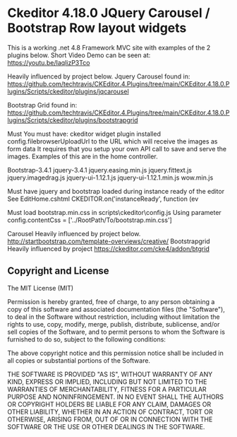 # Ckeditor 4.18.0 JQuery Carousel  /  Bootstrap Row layout widgets
This is a working .net 4.8 Framework MVC site with examples of the 2 plugins below.
Short Video Demo can be seen at:  https://youtu.be/IaqlizP3Tco 
 
Heavily influenced by project below.
Jquery Carousel found in:
https://github.com/techtravis/CKEditor.4.Plugins/tree/main/CKEditor.4.18.0.Plugins/Scripts/ckeditor/plugins/jqcarousel

Bootstrap Grid found in: 
https://github.com/techtravis/CKEditor.4.Plugins/tree/main/CKEditor.4.18.0.Plugins/Scripts/ckeditor/plugins/bootstrapgrid 


Must You must have:
ckeditor widget plugin installed
config.filebrowserUploadUrl   to the URL which will receive the images as form data
It requires that you setup your own API call to save and serve the images.
Examples of this are in the home controller.

Bootstrap-3.4.1
jquery-3.4.1
jquery.easing.min.js
jquery.fittext.js
jquery.imagedrag.js
jquery-ui-1.12.1.js
jquery-ui-1.12.1.min.js
wow.min.js

Must have jquery and bootstrap loaded during instance ready of the editor   See EditHome.cshtml
CKEDITOR.on('instanceReady', function (ev

Must load bootstrap.min.css in scripts\ckeditor\config.js
Using parameter  config.contentCss = ['../RootPath/To/bootstrap.min.css']


Carousel Heavily influenced by project below. http://startbootstrap.com/template-overviews/creative/
Bootstrapgrid Heavily influenced by project  https://ckeditor.com/cke4/addon/btgrid 



## Copyright and License

The MIT License (MIT)

Permission is hereby granted, free of charge, to any person obtaining a copy
of this software and associated documentation files (the "Software"), to deal
in the Software without restriction, including without limitation the rights
to use, copy, modify, merge, publish, distribute, sublicense, and/or sell
copies of the Software, and to permit persons to whom the Software is
furnished to do so, subject to the following conditions:

The above copyright notice and this permission notice shall be included in all
copies or substantial portions of the Software.

THE SOFTWARE IS PROVIDED "AS IS", WITHOUT WARRANTY OF ANY KIND, EXPRESS OR
IMPLIED, INCLUDING BUT NOT LIMITED TO THE WARRANTIES OF MERCHANTABILITY,
FITNESS FOR A PARTICULAR PURPOSE AND NONINFRINGEMENT. IN NO EVENT SHALL THE
AUTHORS OR COPYRIGHT HOLDERS BE LIABLE FOR ANY CLAIM, DAMAGES OR OTHER
LIABILITY, WHETHER IN AN ACTION OF CONTRACT, TORT OR OTHERWISE, ARISING FROM,
OUT OF OR IN CONNECTION WITH THE SOFTWARE OR THE USE OR OTHER DEALINGS IN THE
SOFTWARE.
